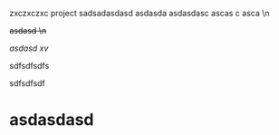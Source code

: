 zxczxczxc
project
sadsadasdasd
asdasda 
asdasdasc
ascas
c
asca \n


~~asdasd \\n~~


_asdasd
xv_

sdfsdfsdfs

sdfsdfsdf
<h1> asdasdasd </h1>
